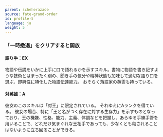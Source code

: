 ```yaml
---
parent: scheherazade
source: fate-grand-order
id: profile-5
language: ja
weight: 5
---
```


### 「一時撤退」をクリアすると開放

#### 語り手：EX

物語や伝説をいかに上手に口で語れるかを示すスキル。書物に物語を書き記すような技術とはまったく別の、聞き手の気分や精神状態も加味して適切な語り口を選ぶ、即興性に特化した物語伝達能力。
おそらく落語家の英霊も持っている。

#### 対英雄：A

彼女のこのスキルは「対王」に限定されている。
それゆえにAランクを得ている。
彼女の場合、特に「王と名がつく存在に対する生存力」を示すものとなっており、王の機嫌、性格、能力、主義、体調などを把握し、あらゆる手練手管を用いることで、どれだけ気まぐれな王相手であっても、少なくとも殺されることはないように立ち回ることができる。
